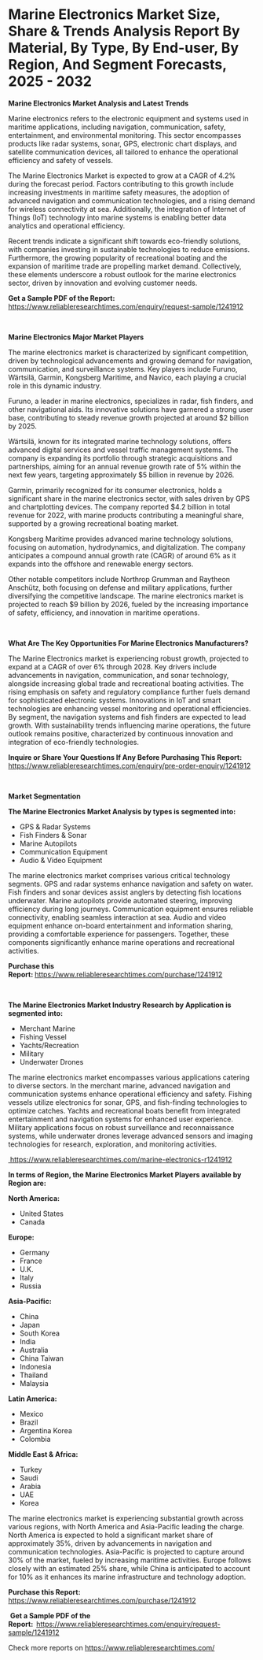 <p><h1>Marine Electronics Market Size, Share & Trends Analysis Report By Material, By Type, By End-user, By Region, And Segment Forecasts, 2025 - 2032</h1></p><p><strong>Marine Electronics Market Analysis and Latest Trends</strong></p>
<p><p>Marine electronics refers to the electronic equipment and systems used in maritime applications, including navigation, communication, safety, entertainment, and environmental monitoring. This sector encompasses products like radar systems, sonar, GPS, electronic chart displays, and satellite communication devices, all tailored to enhance the operational efficiency and safety of vessels.</p><p>The Marine Electronics Market is expected to grow at a CAGR of 4.2% during the forecast period. Factors contributing to this growth include increasing investments in maritime safety measures, the adoption of advanced navigation and communication technologies, and a rising demand for wireless connectivity at sea. Additionally, the integration of Internet of Things (IoT) technology into marine systems is enabling better data analytics and operational efficiency.</p><p>Recent trends indicate a significant shift towards eco-friendly solutions, with companies investing in sustainable technologies to reduce emissions. Furthermore, the growing popularity of recreational boating and the expansion of maritime trade are propelling market demand. Collectively, these elements underscore a robust outlook for the marine electronics sector, driven by innovation and evolving customer needs.</p></p>
<p><strong>Get a Sample PDF of the Report:&nbsp;</strong> <a href="https://www.reliableresearchtimes.com/enquiry/request-sample/1241912?utm_campaign=3281&utm_medium=2&utm_source=Github&utm_content=ia&utm_term=10042025&utm_id=marine-electronics">https://www.reliableresearchtimes.com/enquiry/request-sample/1241912</a></p>
<p>&nbsp;</p>
<p><strong>Marine Electronics Major Market Players</strong></p>
<p><p>The marine electronics market is characterized by significant competition, driven by technological advancements and growing demand for navigation, communication, and surveillance systems. Key players include Furuno, Wärtsilä, Garmin, Kongsberg Maritime, and Navico, each playing a crucial role in this dynamic industry.</p><p>Furuno, a leader in marine electronics, specializes in radar, fish finders, and other navigational aids. Its innovative solutions have garnered a strong user base, contributing to steady revenue growth projected at around $2 billion by 2025. </p><p>Wärtsilä, known for its integrated marine technology solutions, offers advanced digital services and vessel traffic management systems. The company is expanding its portfolio through strategic acquisitions and partnerships, aiming for an annual revenue growth rate of 5% within the next few years, targeting approximately $5 billion in revenue by 2026.</p><p>Garmin, primarily recognized for its consumer electronics, holds a significant share in the marine electronics sector, with sales driven by GPS and chartplotting devices. The company reported $4.2 billion in total revenue for 2022, with marine products contributing a meaningful share, supported by a growing recreational boating market.</p><p>Kongsberg Maritime provides advanced marine technology solutions, focusing on automation, hydrodynamics, and digitalization. The company anticipates a compound annual growth rate (CAGR) of around 6% as it expands into the offshore and renewable energy sectors.</p><p>Other notable competitors include Northrop Grumman and Raytheon Anschütz, both focusing on defense and military applications, further diversifying the competitive landscape. The marine electronics market is projected to reach $9 billion by 2026, fueled by the increasing importance of safety, efficiency, and innovation in maritime operations.</p></p>
<p>&nbsp;</p>
<p><strong>What Are The Key Opportunities For Marine Electronics Manufacturers?</strong></p>
<p><p>The Marine Electronics market is experiencing robust growth, projected to expand at a CAGR of over 6% through 2028. Key drivers include advancements in navigation, communication, and sonar technology, alongside increasing global trade and recreational boating activities. The rising emphasis on safety and regulatory compliance further fuels demand for sophisticated electronic systems. Innovations in IoT and smart technologies are enhancing vessel monitoring and operational efficiencies. By segment, the navigation systems and fish finders are expected to lead growth. With sustainability trends influencing marine operations, the future outlook remains positive, characterized by continuous innovation and integration of eco-friendly technologies.</p></p>
<p><strong>Inquire or Share Your Questions If Any Before Purchasing This Report:</strong> <a href="https://www.reliableresearchtimes.com/enquiry/pre-order-enquiry/1241912?utm_campaign=3281&utm_medium=2&utm_source=Github&utm_content=ia&utm_term=10042025&utm_id=marine-electronics">https://www.reliableresearchtimes.com/enquiry/pre-order-enquiry/1241912</a></p>
<p>&nbsp;</p>
<p><strong>Market Segmentation</strong></p>
<p><strong>The Marine Electronics Market Analysis by types is segmented into:</strong></p>
<p><ul><li>GPS & Radar Systems</li><li>Fish Finders & Sonar</li><li>Marine Autopilots</li><li>Communication Equipment</li><li>Audio & Video Equipment</li></ul></p>
<p><p>The marine electronics market comprises various critical technology segments. GPS and radar systems enhance navigation and safety on water. Fish finders and sonar devices assist anglers by detecting fish locations underwater. Marine autopilots provide automated steering, improving efficiency during long journeys. Communication equipment ensures reliable connectivity, enabling seamless interaction at sea. Audio and video equipment enhance on-board entertainment and information sharing, providing a comfortable experience for passengers. Together, these components significantly enhance marine operations and recreational activities.</p></p>
<p><strong>Purchase this Report:&nbsp;</strong><a href="https://www.reliableresearchtimes.com/purchase/1241912?utm_campaign=3281&utm_medium=2&utm_source=Github&utm_content=ia&utm_term=10042025&utm_id=marine-electronics">https://www.reliableresearchtimes.com/purchase/1241912</a></p>
<p>&nbsp;</p>
<p><strong>The Marine Electronics Market Industry Research by Application is segmented into:</strong></p>
<p><ul><li>Merchant Marine</li><li>Fishing Vessel</li><li>Yachts/Recreation</li><li>Military</li><li>Underwater Drones</li></ul></p>
<p><p>The marine electronics market encompasses various applications catering to diverse sectors. In the merchant marine, advanced navigation and communication systems enhance operational efficiency and safety. Fishing vessels utilize electronics for sonar, GPS, and fish-finding technologies to optimize catches. Yachts and recreational boats benefit from integrated entertainment and navigation systems for enhanced user experience. Military applications focus on robust surveillance and reconnaissance systems, while underwater drones leverage advanced sensors and imaging technologies for research, exploration, and monitoring activities.</p></p>
<p><a href="https://www.reliableresearchtimes.com/marine-electronics-r1241912?utm_campaign=3281&utm_medium=2&utm_source=Github&utm_content=ia&utm_term=10042025&utm_id=marine-electronics">&nbsp;https://www.reliableresearchtimes.com/marine-electronics-r1241912</a></p>
<p><strong>In terms of Region, the Marine Electronics Market Players available by Region are:</strong></p>
<p>
    <p> <strong> North America: </strong>
        <ul>
            <li>United States</li>
            <li>Canada</li>
        </ul>
        </p> 
    <p> <strong> Europe: </strong>
        <ul>
            <li>Germany</li>
            <li>France</li>
            <li>U.K.</li>
            <li>Italy</li>
            <li>Russia</li>
        </ul>
        </p> 
    <p> <strong> Asia-Pacific: </strong>
        <ul>
            <li>China</li>
            <li>Japan</li>
            <li>South Korea</li>
            <li>India</li>
            <li>Australia</li>
            <li>China Taiwan</li>
            <li>Indonesia</li>
            <li>Thailand</li>
            <li>Malaysia</li>
        </ul>
        </p> 
    <p> <strong> Latin America: </strong>
        <ul>
            <li>Mexico</li>
            <li>Brazil</li>
            <li>Argentina Korea</li>
            <li>Colombia</li>
        </ul>
        </p> 
    <p> <strong> Middle East & Africa: </strong>
        <ul>
            <li>Turkey</li>
            <li>Saudi</li>
            <li>Arabia</li>
            <li>UAE</li>
            <li>Korea</li>
        </ul>
    </p>
    </p>
<p><p>The marine electronics market is experiencing substantial growth across various regions, with North America and Asia-Pacific leading the charge. North America is expected to hold a significant market share of approximately 35%, driven by advancements in navigation and communication technologies. Asia-Pacific is projected to capture around 30% of the market, fueled by increasing maritime activities. Europe follows closely with an estimated 25% share, while China is anticipated to account for 10% as it enhances its marine infrastructure and technology adoption.</p></p>
<p><strong>Purchase this Report: </strong><a href="https://www.reliableresearchtimes.com/purchase/1241912?utm_campaign=3281&utm_medium=2&utm_source=Github&utm_content=ia&utm_term=10042025&utm_id=marine-electronics">https://www.reliableresearchtimes.com/purchase/1241912</a></p>
<p>&nbsp;<strong>Get a Sample PDF of the Report:&nbsp;&nbsp;</strong><a href="https://www.reliableresearchtimes.com/enquiry/request-sample/1241912?utm_campaign=3281&utm_medium=2&utm_source=Github&utm_content=ia&utm_term=10042025&utm_id=marine-electronics">https://www.reliableresearchtimes.com/enquiry/request-sample/1241912</a></p>
<p><strong></strong></p>
<p>Check more reports on <a href="https://www.reliableresearchtimes.com/?utm_campaign=3281&utm_medium=2&utm_source=Github&utm_content=ia&utm_term=10042025&utm_id=marine-electronics">https://www.reliableresearchtimes.com/</a></p>